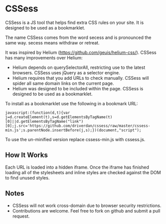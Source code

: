 CSSess
======

CSSess is a JS tool that helps find extra CSS rules on your site. It is designed to be used as a bookmarklet.

The name CSSess comes from the word secess and is pronounced the same way. secess means withdraw or retreat.

It was inspired by Helium (https://github.com/geuis/helium-css/). CSSess has many improvements over Helium:

* Helium depends on querySelectorAll, restricting use to the latest browsers. CSSess uses jQuery as a selector engine.
* Helium requires that you add URLs to check manually. CSSess will spider all same domain links on the current page.
* Helium was designed to be included within the page. CSSess is designed to be used as a bookmarklet.

To install as a bookmarklet use the following in a bookmark URL:

	javascript:(function(d,t){var j=d.createElement(t),s=d.getElementsByTagName(t)[0]||d.getElementsByTagName("link")[0];j.src='https://github.com/driverdan/cssess/raw/master/cssess-min.js';s.parentNode.insertBefore(j,s);})(document,"script");

To use the un-minified version replace cssess-min.js with cssess.js.

How It Works
------------

Each URL is loaded into a hidden iframe. Once the iframe has finished loading all of the stylesheets and inline styles are checked against the DOM to find unused styles.

Notes
-----

* CSSess will not work cross-domain due to browser security restrictions.
* Contributions are welcome. Feel free to fork on github and submit a pull request.